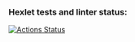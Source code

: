 ### Hexlet tests and linter status:
[![Actions Status](https://github.com/bmwmtv/frontend-project-11/workflows/hexlet-check/badge.svg)](https://github.com/bmwmtv/frontend-project-11/actions)